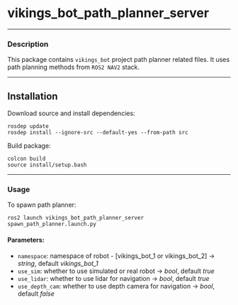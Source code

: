 # vikings_bot_path_planner_server

<hr>

### Description
This package contains `vikings_bot` project path planner related files. It uses path planning methods from `ROS2 NAV2` stack.

<hr>

## Installation

Download source and install dependencies:
```
rosdep update
rosdep install --ignore-src --default-yes --from-path src
```

Build package:
```
colcon build
source install/setup.bash
```

<hr>

### Usage

To spawn path planner:
```
ros2 launch vikings_bot_path_planner_server spawn_path_planner.launch.py
```
#### Parameters:
- `namespace`: namespace of robot - [vikings_bot_1 or vikings_bot_2] -> *string*, default *vikings_bot_1*
- `use_sim`: whether to use simulated or real robot -> *bool*, default *true*
- `use_lidar`: whether to use lidar for navigation -> *bool*, default *true*
- `use_depth_cam`: whether to use depth camera for navigation -> *bool*, default *false*

